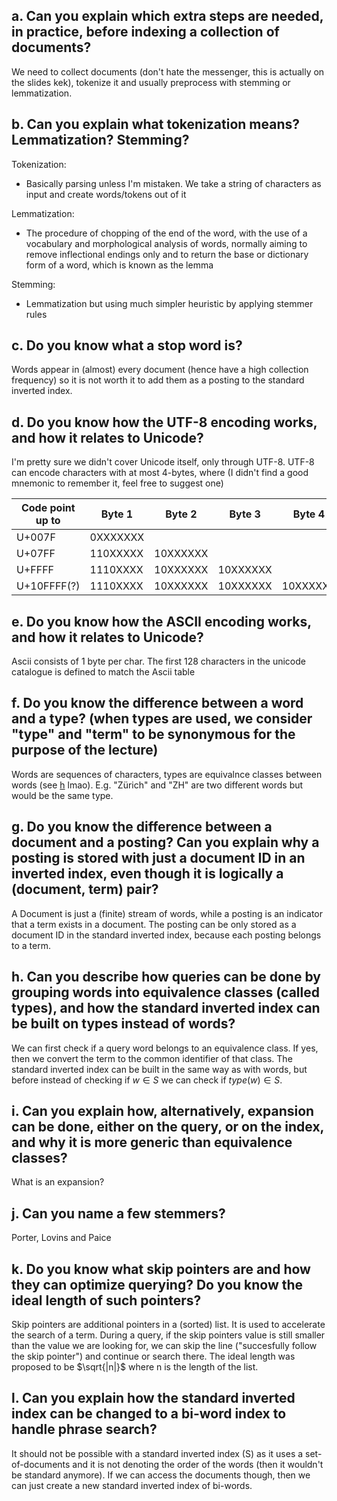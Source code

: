 ## a. Can you explain which extra steps are needed, in practice, before indexing a collection of documents?

We need to collect documents (don't hate the messenger, this is actually on the slides kek), tokenize it and usually preprocess with stemming or lemmatization.

## b. Can you explain what tokenization means? Lemmatization? Stemming?

Tokenization:
  - Basically parsing unless I'm mistaken. We take a string of characters as input and create words/tokens out of it

Lemmatization:
  - The procedure of chopping of the end of the word, with the use of a vocabulary and morphological analysis of words, normally aiming to remove inflectional endings only and to return the base or dictionary form of a word, which is known as the lemma

Stemming:
  - Lemmatization but using much simpler heuristic by applying stemmer rules

## c. Do you know what a stop word is?

Words appear in (almost) every document (hence have a high collection frequency) so it is not worth it to add them as a posting to the standard inverted index.

## d. Do you know how the UTF-8 encoding works, and how it relates to Unicode?

I'm pretty sure we didn't cover Unicode itself, only through UTF-8. UTF-8 can encode characters with at most 4-bytes, where (I didn't find a good mnemonic to remember it, feel free to suggest one)

| Code point up to | Byte 1   | Byte 2   | Byte 3   | Byte 4 |
|------------------|----------|----------|----------|--------|
| U+007F           | 0XXXXXXX |          |          |         |
| U+07FF           | 110XXXXX | 10XXXXXX |          |         |
| U+FFFF           | 1110XXXX | 10XXXXXX | 10XXXXXX |         |
| U+10FFFF(?)      | 1110XXXX | 10XXXXXX | 10XXXXXX |10XXXXXX | 


## e. Do you know how the ASCII encoding works, and how it relates to Unicode?

Ascii consists of 1 byte per char. The first 128 characters in the unicode catalogue is defined to match the Ascii table

## f. Do you know the difference between a word and a type? (when types are used, we consider "type" and "term" to be synonymous for the purpose of the lecture)

Words are sequences of characters, types are equivalnce classes between words (see [h](#h-can-you-describe-how-queries-can-be-done-by-grouping-words-into-equivalence-classes-called-types-and-how-the-standard-inverted-index-can-be-built-on-types-instead-of-words) lmao). E.g. "Zürich" and "ZH" are two different words but would be the same type.

## g. Do you know the difference between a document and a posting? Can you explain why a posting is stored with just a document ID in an inverted index, even though it is logically a (document, term) pair?

A Document is just a (finite) stream of words, while a posting is an indicator that a term exists in a document. The posting can be only stored as a document ID in the standard inverted index, because each posting belongs to a term.

## h. Can you describe how queries can be done by grouping words into equivalence classes (called types), and how the standard inverted index can be built on types instead of words?

We can first check if a query word belongs to an equivalence class. If yes, then we convert the term to the common identifier of that class. The standard inverted index can be built in the same way as with words, but before instead of checking if $w \in S$ we can check if $type(w) \in S$.

## i. Can you explain how, alternatively, expansion can be done, either on the query, or on the index, and why it is more generic than equivalence classes?

What is an expansion?

## j. Can you name a few stemmers?

Porter, Lovins and Paice

## k. Do you know what skip pointers are and how they can optimize querying? Do you know the ideal length of such pointers?

Skip pointers are additional pointers in a (sorted) list. It is used to accelerate the search of a term. During a query, if the skip pointers value is still smaller than the value we are looking for, we can skip the line ("succesfully follow the skip pointer") and continue or search there. The ideal length was proposed to be $\sqrt{|n|}$ where n is the length of the list.

## l. Can you explain how the standard inverted index can be changed to a bi-word index to handle phrase search?

It should not be possible with a standard inverted index (S) as it uses a set-of-documents and it is not denoting the order of the words (then it wouldn't be standard anymore). If we can access the documents though, then we can just create a new standard inverted index of bi-words.
